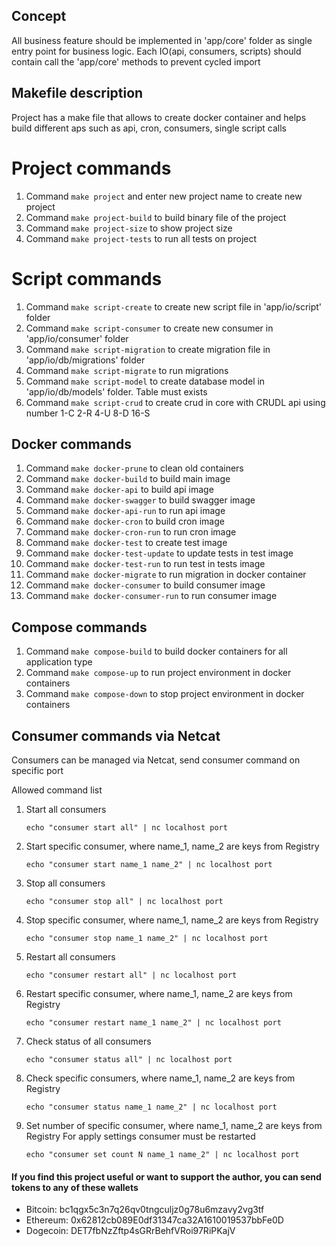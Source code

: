 ## Concept
All business feature should be implemented in 'app/core' folder as single entry point for business logic.
Each IO(api, consumers, scripts) should contain call the 'app/core' methods to prevent cycled import

## Makefile description
Project has a make file that allows to create docker container and helps build different aps such as
api, cron, consumers, single script calls

# Project commands
1. Command ```make project``` and enter new project name to create new project
2. Command ```make project-build``` to build binary file of the project
3. Command ```make project-size``` to show project size
4. Command ```make project-tests``` to run all tests on project

# Script commands
1. Command ```make script-create``` to create new script file in 'app/io/script' folder
2. Command ```make script-consumer``` to create new consumer in 'app/io/consumer' folder
3. Command ```make script-migration``` to create migration file in 'app/io/db/migrations' folder
4. Command ```make script-migrate``` to run migrations
5. Command ```make script-model``` to create database model in 'app/io/db/models' folder. Table must exists
5. Command ```make script-crud``` to create crud in core with CRUDL api using number 1-C 2-R 4-U 8-D 16-S

## Docker commands
1. Command ```make docker-prune``` to clean old containers
2. Command ```make docker-build``` to build main image
3. Command ```make docker-api``` to build api image
4. Command ```make docker-swagger``` to build swagger image
5. Command ```make docker-api-run``` to run api image
6. Command ```make docker-cron``` to build cron image
6. Command ```make docker-cron-run``` to run cron image
7. Command ```make docker-test``` to create test image
8. Command ```make docker-test-update``` to update tests in test image
9. Command ```make docker-test-run``` to run test in tests image
10. Command ```make docker-migrate``` to run migration in docker container
11. Command ```make docker-consumer``` to build consumer image
12. Command ```make docker-consumer-run``` to run consumer image

## Compose commands
1. Command ```make compose-build``` to build docker containers for all application type
2. Command ```make compose-up``` to run project environment in docker containers
3. Command ```make compose-down``` to stop project environment in docker containers

## Consumer commands via Netcat
Consumers can be managed via Netcat, send consumer command on specific port

Allowed command list

1. Start all consumers
    ```
    echo "consumer start all" | nc localhost port
    ```
2. Start specific consumer, where name_1, name_2 are keys from Registry
    ```
    echo "consumer start name_1 name_2" | nc localhost port
    ```
3. Stop all consumers
    ```
    echo "consumer stop all" | nc localhost port
    ```
4. Stop specific consumer, where name_1, name_2 are keys from Registry
    ```
    echo "consumer stop name_1 name_2" | nc localhost port
    ```
5. Restart all consumers
    ```
    echo "consumer restart all" | nc localhost port
    ```
6. Restart specific consumer, where name_1, name_2 are keys from Registry
    ```
    echo "consumer restart name_1 name_2" | nc localhost port
    ```
7. Check status of all consumers
    ```
    echo "consumer status all" | nc localhost port
    ```
8. Check specific consumers, where name_1, name_2 are keys from Registry
     ```
     echo "consumer status name_1 name_2" | nc localhost port
     ```
9. Set number of specific consumer, where name_1, name_2 are keys from Registry
   For apply settings consumer must be restarted
     ```
     echo "consumer set count N name_1 name_2" | nc localhost port
     ```
   
#### If you find this project useful or want to support the author, you can send tokens to any of these wallets
- Bitcoin: bc1qgx5c3n7q26qv0tngculjz0g78u6mzavy2vg3tf
- Ethereum: 0x62812cb089E0df31347ca32A1610019537bbFe0D
- Dogecoin: DET7fbNzZftp4sGRrBehfVRoi97RiPKajV